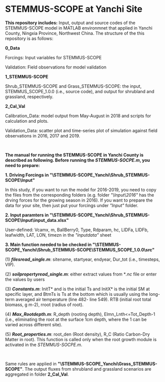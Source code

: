 # STEMMUS-SCOPE at Yanchi Site

**This repository includes:** Input, output and source codes of the STEMMUS-SCOPE model in MATLAB environmnet that applied in Yanchi County, Ningxia Province, Northwest China. The structure of the this repository is as follows:

**0_Data** 

Forcings: Input variables for STEMMUS-SCOPE

Validation: Field observations for model validation

**1_STEMMUS-SCOPE** 

Shrub_STEMMUS-SCOPE and Grass_STEMMUS-SCOPE: the input, STEMMUS_SCOPE_1.0.0 (i.e., source code), and output for shrubland and grassland, respectively. 

**2_Cal_Val**

Calibration_Data: model output from May-August in 2018 and scripts for calculation and plots.

Validation_Data: scatter plot and time-series plot of simulation against field observations in 2016, 2017 and 2019.

</br>

**The manual for running the STEMMUS-SCOPE in Yanchi County is described as following. Before running the *STEMMUS-SOCPE.m*, you need to prepare:**

**1. Driving Forcings in "\STEMMUS-SCOPE_Yanchi\Shrub_STEMMUS-SCOPE\Input\"**

In this study, if you want to run the model for 2016-2019, you need to copy the files from the corresponding folders (e.g. folder *"\Input\2016"* has the drving forces for the growing season in 2016). If you want to prepare the data for your site, then just put your forcings under *"Input"* folder. 

**2. Input paramters in "\STEMMUS-SCOPE_Yanchi\Shrub_STEMMUS-SCOPE\Input\input_data.xlsx"**

   User-defined: Vcamx, m, BallBerry0, Type, Rdparam, hc, LIDFa, LIDFb, leafwidth, LAT, LON, timezn in the *"inputdata"* sheet

**3. Main function needed to be checked in "\STEMMUS-SCOPE_Yanchi\Shrub_STEMMUS-SCOPE\STEMMUS_SCOPE_1.0.0\src\"**
   
   (1) ***filesread_single.m***: sitename, startyear, endyear, Dur_tot (i.e., timesteps, VIP).
   
   (2) ***soilpropertyread_single.m***: either extract values from **.nc* file or enter the values by users
  
   (3) ***Constants.m***: InitT* and  is the initial Ts and InitX* is the initial SM at specific layer, and BtmTs is Ts at the bottom which is usually using the long-term averaged air temperature (line 482- line 549). RTB (initial root total biomass, g m-2), rroot (radius of root).
   
   (4) ***Max_Rootdepth.m***: R_depth (rooting depth),  Elmn_Lnth<=Tot_Depth-1 (i.e., eliminating the root at the surface 1cm depth, where the 1 can be varied across different site).
   
   (5) ***Root_properties.m***: root_den (Root density), R_C (Ratio Carbon-Dry Matter in root). This function is called only when the root growth module is activated in the *STEMMUS-SOCPE.m*.
   
</br>

Same rules are applied in **"\STEMMUS-SCOPE_Yanchi\Grass_STEMMUS-SCOPE\"**. The output fluxes from shrubland and grassland scenarios are aggregated in folder **2_Cal_Val**.

